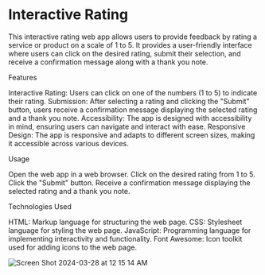 # Interactive Rating

This interactive rating web app allows users to provide feedback by rating a service or product on a scale of 1 to 5. It provides a user-friendly interface where users can click on the desired rating, submit their selection, and receive a confirmation message along with a thank you note.

Features

Interactive Rating: Users can click on one of the numbers (1 to 5) to indicate their rating.
Submission: After selecting a rating and clicking the "Submit" button, users receive a confirmation message displaying the selected rating and a thank you note.
Accessibility: The app is designed with accessibility in mind, ensuring users can navigate and interact with ease.
Responsive Design: The app is responsive and adapts to different screen sizes, making it accessible across various devices.

Usage

Open the web app in a web browser.
Click on the desired rating from 1 to 5.
Click the "Submit" button.
Receive a confirmation message displaying the selected rating and a thank you note.

Technologies Used

HTML: Markup language for structuring the web page.
CSS: Stylesheet language for styling the web page.
JavaScript: Programming language for implementing interactivity and functionality.
Font Awesome: Icon toolkit used for adding icons to the web page.

![Screen Shot 2024-03-28 at 12 15 14 AM](https://github.com/quisethecoder/interactive-rating/assets/97071278/a4c32e60-726f-418b-b8eb-4616e3387d61)
